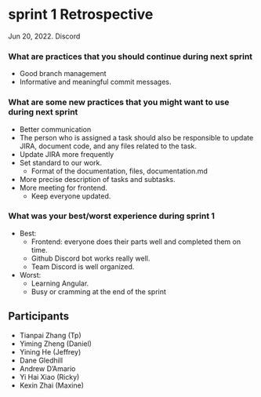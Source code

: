 # sprint 1 Retrospective

Jun 20, 2022. Discord

### What are practices that you should continue during next sprint

- Good branch management
- Informative and meaningful commit messages.

### What are some new practices that you might want to use during next sprint

- Better communication
- The person who is assigned a task should also be responsible to update JIRA,
  document code, and any files related to the task.
- Update JIRA more frequently
- Set standard to our work.
  - Format of the documentation, files, documentation.md
- More precise description of tasks and subtasks.
- More meeting for frontend.
  - Keep everyone updated.

### What was your best/worst experience during sprint 1

- Best:
  - Frontend: everyone does their parts well and completed them on time.
  - Github Discord bot works really well.
  - Team Discord is well organized.
- Worst:
  - Learning Angular.
  - Busy or cramming at the end of the sprint

## Participants

- Tianpai Zhang (Tp)
- Yiming Zheng (Daniel)
- Yining He (Jeffrey)
- Dane Gledhill
- Andrew D’Amario
- Yi Hai Xiao (Ricky)
- Kexin Zhai (Maxine)

